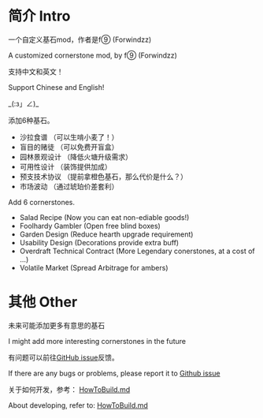 
# 简介 Intro

一个自定义基石mod，作者是f⑨ (Forwindzz)

A customized cornerstone mod, by f⑨ (Forwindzz)

支持中文和英文！

Support Chinese and English!

\_(:з」∠)\_

添加6种基石。
- 沙拉食谱 （可以生啃小麦了！）
- 盲目的赌徒 （可以免费开盲盒）
- 园林景观设计 （降低火塘升级需求）
- 可用性设计 （装饰提供加成）
- 预支技术协议 （提前拿橙色基石，那么代价是什么？）
- 市场波动 （通过琥珀价差套利）

Add 6 cornerstones.
- Salad Recipe (Now you can eat non-ediable goods!)
- Foolhardy Gambler (Open free blind boxes)
- Garden Design (Reduce hearth upgrade requirement)
- Usability Design (Decorations provide extra buff)
- Overdraft Technical Contract (More Legendary conerstones, at a cost of ...)
- Volatile Market (Spread Arbitrage for ambers)


# 其他 Other

未来可能添加更多有意思的基石

I might add more interesting cornerstones in the future

有问题可以前往[GitHub issue](https://github.com/Forwindzz/ATSCustomCornerStone/issues)反馈。

If there are any bugs or problems, please report it to [Github issue](https://github.com/Forwindzz/ATSCustomCornerStone/issues)

关于如何开发，参考：
[HowToBuild.md](https://github.com/Forwindzz/ATSCustomCornerStone/blob/main/HowToBuild.md)

About developing, refer to:
[HowToBuild.md](https://github.com/Forwindzz/ATSCustomCornerStone/blob/main/HowToBuild.md)